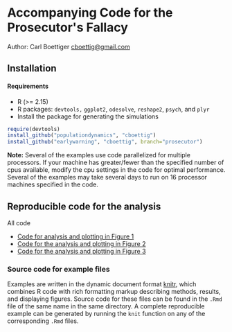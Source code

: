 Accompanying Code for the Prosecutor's Fallacy
=============================================

Author: Carl Boettiger <cboettig@gmail.com>


Installation
------------

#### Requirements

* R (>= 2.15)
* R packages: `devtools,` `ggplot2`, `odesolve`, `reshape2`, `psych`, and `plyr`
* Install the package for generating the simulations

```r
require(devtools)
install_github("populationdynamics", "cboettig")
install_github("earlywarning", "cboettig", branch="prosecutor")
```

**Note:** Several of the examples use code parallelized for multiple processors.  If your machine has greater/fewer than the specified number of cpus available, modify the cpu settings in the code for optimal performance. Several of the examples may take several days to run on 16 processor machines specified in the code.   


Reproducible code for the analysis
----------------------------------

All code 

* [Code for analysis and plotting in Figure 1](https://github.com/cboettig/earlywarning/blob/prosecutor/inst/examples/bd_curves.md)
* [Code for the analysis and plotting in Figure 2](https://github.com/cboettig/earlywarning/blob/prosecutor/inst/examples/fallacy.md)
* [Code for the analysis and plotting in Figure 3](https://github.com/cboettig/earlywarning/blob/prosecutor/inst/examples/may.md)

### Source code for example files

Examples are written in the dynamic document format [knitr](http://yihui.name/knitr), which combines R code with rich formatting markup describing methods, results, and displaying figures.  Source code for these files can be found in the `.Rmd` file of the same name in the same directory.  A complete reproducible example can be generated by running the `knit` function on any of the corresponding `.Rmd` files.  
